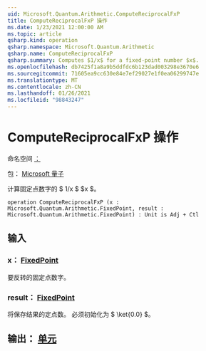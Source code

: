 ```yaml
---
uid: Microsoft.Quantum.Arithmetic.ComputeReciprocalFxP
title: ComputeReciprocalFxP 操作
ms.date: 1/23/2021 12:00:00 AM
ms.topic: article
qsharp.kind: operation
qsharp.namespace: Microsoft.Quantum.Arithmetic
qsharp.name: ComputeReciprocalFxP
qsharp.summary: Computes $1/x$ for a fixed-point number $x$.
ms.openlocfilehash: db7425f1a8a9b5ddfdc6b123dad003298e3670e6
ms.sourcegitcommit: 71605ea9cc630e84e7ef29027e1f0ea06299747e
ms.translationtype: MT
ms.contentlocale: zh-CN
ms.lasthandoff: 01/26/2021
ms.locfileid: "98843247"
---
```

# <a name="computereciprocalfxp-operation"></a>ComputeReciprocalFxP 操作

命名空间 [：](xref:Microsoft.Quantum.Arithmetic)

包： [Microsoft 量子](https://nuget.org/packages/Microsoft.Quantum.Numerics)


计算固定点数字的 $ 1/x $ $x $。

```qsharp
operation ComputeReciprocalFxP (x : Microsoft.Quantum.Arithmetic.FixedPoint, result : Microsoft.Quantum.Arithmetic.FixedPoint) : Unit is Adj + Ctl
```


## <a name="input"></a>输入

### <a name="x--fixedpoint"></a>x： [FixedPoint](xref:Microsoft.Quantum.Arithmetic.FixedPoint)

要反转的固定点数字。


### <a name="result--fixedpoint"></a>result： [FixedPoint](xref:Microsoft.Quantum.Arithmetic.FixedPoint)

将保存结果的定点数。 必须初始化为 $ \ket{0.0} $。



## <a name="output--unit"></a>输出： [单元](xref:microsoft.quantum.lang-ref.unit)

